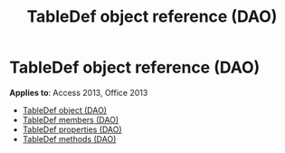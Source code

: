 ﻿---
title: TableDef object reference (DAO)
TOCTitle: TableDef
ms:assetid: 5a521e96-f9b6-4719-a21b-2c2114a88982
ms:mtpsurl: https://msdn.microsoft.com/library/Dn124949(v=office.15)
ms:contentKeyID: 52072569
ms.date: 09/18/2015
mtps_version: v=office.15
---

# TableDef object reference (DAO)

**Applies to**: Access 2013, Office 2013

- [TableDef object (DAO)](tabledef-object-dao.md)
- [TableDef members (DAO)](tabledef-members-dao.md)
- [TableDef properties (DAO)](tabledef-properties-dao.md)
- [TableDef methods (DAO)](tabledef-methods-dao.md)

